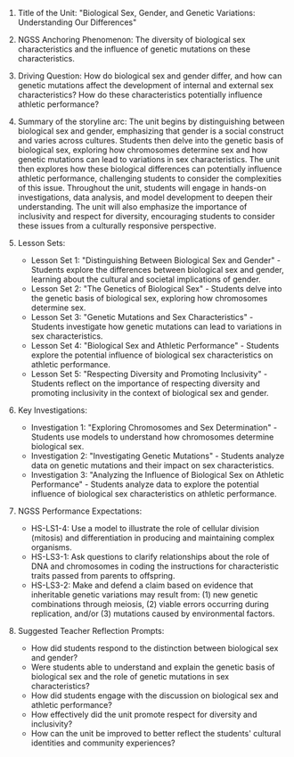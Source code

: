 1. Title of the Unit: "Biological Sex, Gender, and Genetic Variations: Understanding Our Differences"

2. NGSS Anchoring Phenomenon: The diversity of biological sex characteristics and the influence of genetic mutations on these characteristics. 

3. Driving Question: How do biological sex and gender differ, and how can genetic mutations affect the development of internal and external sex characteristics? How do these characteristics potentially influence athletic performance?

4. Summary of the storyline arc: The unit begins by distinguishing between biological sex and gender, emphasizing that gender is a social construct and varies across cultures. Students then delve into the genetic basis of biological sex, exploring how chromosomes determine sex and how genetic mutations can lead to variations in sex characteristics. The unit then explores how these biological differences can potentially influence athletic performance, challenging students to consider the complexities of this issue. Throughout the unit, students will engage in hands-on investigations, data analysis, and model development to deepen their understanding. The unit will also emphasize the importance of inclusivity and respect for diversity, encouraging students to consider these issues from a culturally responsive perspective.

5. Lesson Sets: 
   - Lesson Set 1: "Distinguishing Between Biological Sex and Gender" - Students explore the differences between biological sex and gender, learning about the cultural and societal implications of gender.
   - Lesson Set 2: "The Genetics of Biological Sex" - Students delve into the genetic basis of biological sex, exploring how chromosomes determine sex.
   - Lesson Set 3: "Genetic Mutations and Sex Characteristics" - Students investigate how genetic mutations can lead to variations in sex characteristics.
   - Lesson Set 4: "Biological Sex and Athletic Performance" - Students explore the potential influence of biological sex characteristics on athletic performance.
   - Lesson Set 5: "Respecting Diversity and Promoting Inclusivity" - Students reflect on the importance of respecting diversity and promoting inclusivity in the context of biological sex and gender.

6. Key Investigations: 
   - Investigation 1: "Exploring Chromosomes and Sex Determination" - Students use models to understand how chromosomes determine biological sex.
   - Investigation 2: "Investigating Genetic Mutations" - Students analyze data on genetic mutations and their impact on sex characteristics.
   - Investigation 3: "Analyzing the Influence of Biological Sex on Athletic Performance" - Students analyze data to explore the potential influence of biological sex characteristics on athletic performance.

7. NGSS Performance Expectations: 
   - HS-LS1-4: Use a model to illustrate the role of cellular division (mitosis) and differentiation in producing and maintaining complex organisms.
   - HS-LS3-1: Ask questions to clarify relationships about the role of DNA and chromosomes in coding the instructions for characteristic traits passed from parents to offspring.
   - HS-LS3-2: Make and defend a claim based on evidence that inheritable genetic variations may result from: (1) new genetic combinations through meiosis, (2) viable errors occurring during replication, and/or (3) mutations caused by environmental factors.

8. Suggested Teacher Reflection Prompts: 
   - How did students respond to the distinction between biological sex and gender? 
   - Were students able to understand and explain the genetic basis of biological sex and the role of genetic mutations in sex characteristics? 
   - How did students engage with the discussion on biological sex and athletic performance? 
   - How effectively did the unit promote respect for diversity and inclusivity? 
   - How can the unit be improved to better reflect the students' cultural identities and community experiences?